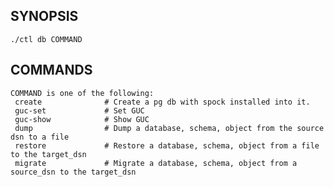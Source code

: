 ## SYNOPSIS
    ./ctl db COMMAND
 
## COMMANDS
    COMMAND is one of the following:
     create              # Create a pg db with spock installed into it.
     guc-set             # Set GUC
     guc-show            # Show GUC
     dump                # Dump a database, schema, object from the source dsn to a file
     restore             # Restore a database, schema, object from a file to the target_dsn
     migrate             # Migrate a database, schema, object from a source_dsn to the target_dsn
